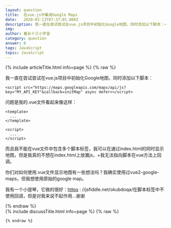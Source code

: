 ```yaml
---
layout: question
title:  在vue.js中集成Google Maps
date:   2020-03-13T07:37:01.000Z
description: 我一直在尝试尝试在vue.js项目中初始化Google地图，同时添加以下脚本：<script src="https //maps.googleapis...
img: 
author: 番长十三小宇宙
category: question
answer: 0
tags: JavaScript
topic: JavaScript
---
```

<div class="article-root">
  <div class="article">
    {% include articleTitle.html info=page %}
    {% raw %}
    <div class="article-content"><p><font style="vertical-align: inherit;"><font style="vertical-align: inherit;">我一直在尝试尝试在vue.js项目中初始化Google地图，同时添加以下脚本：</font></font></p>

<pre><code>&lt;script src="https://maps.googleapis.com/maps/api/js?key="MY_API_KEY"&amp;callback=initMap" async defer&gt;&lt;/script&gt;
</code></pre>

<p><font style="vertical-align: inherit;"><font style="vertical-align: inherit;">问题是我的.vue文件看起来像这样： </font></font></p>

<pre><code>&lt;template&gt;<font></font>
  ...<font></font>
&lt;/template&gt;<font></font>
<font></font>
&lt;script&gt;<font></font>
  ...<font></font>
&lt;/script&gt;<font></font>
</code></pre>

<p><font style="vertical-align: inherit;"><font style="vertical-align: inherit;">而且我不能在vue文件中包含多个脚本标签，我可以在通过index.html的同时显示地图，但是我真的不想在index.html上放置js，+我无法指向脚本在vue方法上回调。</font></font></p>

<p><font style="vertical-align: inherit;"><font style="vertical-align: inherit;">你们对如何使用.vue文件显示地图有一些想法吗？</font><font style="vertical-align: inherit;">我确实使用过vue2-google-maps，但我想使用原始的google map。</font></font></p>

<p><font style="vertical-align: inherit;"><font style="vertical-align: inherit;">我有一个小提琴，它做的很好：</font></font><a href="https://jsfiddle.net/okubdoqa/" rel="noreferrer"><font style="vertical-align: inherit;"><font style="vertical-align: inherit;">https</font></font></a><font style="vertical-align: inherit;"><font style="vertical-align: inherit;"> : </font><font style="vertical-align: inherit;">//jsfiddle.net/okubdoqa/在脚本标签中不使用回调，但是对我来说不起作用...谢谢</font></font></p></div>
    {% endraw %}
  </div>

  <div class="discuss-wrapper">
    {% include discussTitle.html info=page %}
    {% raw %}
    
    {% endraw %}
  </div>
<div>
